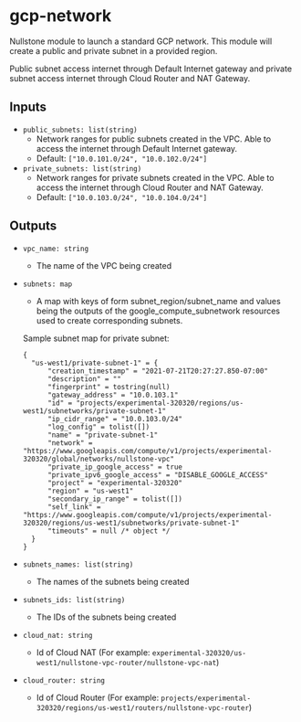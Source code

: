 # gcp-network
Nullstone module to launch a standard GCP network. This module will create a public and private subnet in a provided region.

Public subnet access internet through Default Internet gateway and private subnet access internet through Cloud Router and NAT Gateway.

## Inputs

- `public_subnets: list(string)`
  - Network ranges for public subnets created in the VPC. Able to access the internet through Default Internet gateway.
  - Default: `["10.0.101.0/24", "10.0.102.0/24"]`
- `private_subnets: list(string)`
  - Network ranges for private subnets created in the VPC. Able to access the internet through Cloud Router and NAT Gateway.
  - Default: `["10.0.103.0/24", "10.0.104.0/24"]`
  
## Outputs

- `vpc_name: string` 
  - The name of the VPC being created

- `subnets: map` 
  - A map with keys of form subnet_region/subnet_name and values being the outputs of the google_compute_subnetwork resources used to create corresponding subnets.

  Sample subnet map for private subnet:
  ```HCL
  {
    "us-west1/private-subnet-1" = {
        "creation_timestamp" = "2021-07-21T20:27:27.850-07:00"
        "description" = ""
        "fingerprint" = tostring(null)
        "gateway_address" = "10.0.103.1"
        "id" = "projects/experimental-320320/regions/us-west1/subnetworks/private-subnet-1"
        "ip_cidr_range" = "10.0.103.0/24"
        "log_config" = tolist([])
        "name" = "private-subnet-1"
        "network" = "https://www.googleapis.com/compute/v1/projects/experimental-320320/global/networks/nullstone-vpc"
        "private_ip_google_access" = true
        "private_ipv6_google_access" = "DISABLE_GOOGLE_ACCESS"
        "project" = "experimental-320320"
        "region" = "us-west1"
        "secondary_ip_range" = tolist([])
        "self_link" = "https://www.googleapis.com/compute/v1/projects/experimental-320320/regions/us-west1/subnetworks/private-subnet-1"
        "timeouts" = null /* object */
    }
  }
  ```

- `subnets_names: list(string)`
  - The names of the subnets being created
  
- `subnets_ids: list(string)`
  - The IDs of the subnets being created
  
- `cloud_nat: string` 
  - Id of Cloud NAT (For example: `experimental-320320/us-west1/nullstone-vpc-router/nullstone-vpc-nat`)

- `cloud_router: string` 
  - Id of Cloud Router  (For example: `projects/experimental-320320/regions/us-west1/routers/nullstone-vpc-router`)